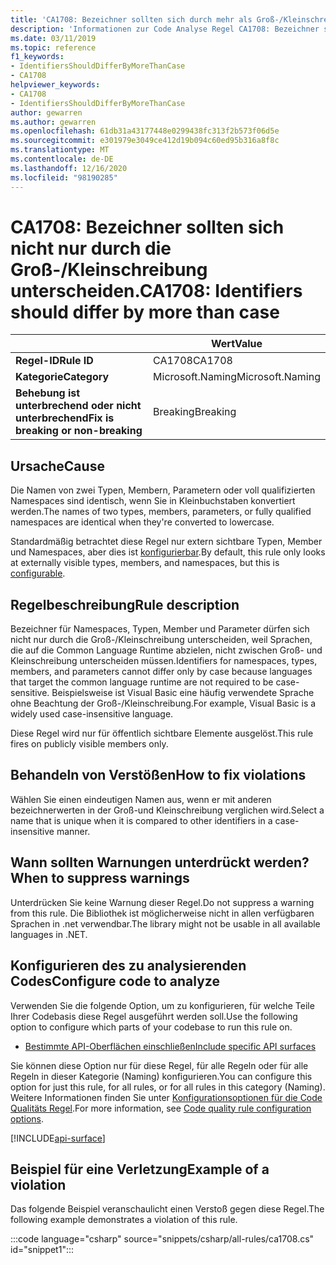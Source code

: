 ```yaml
---
title: 'CA1708: Bezeichner sollten sich durch mehr als Groß-/Kleinschreibung unterscheiden (Code Analyse)'
description: 'Informationen zur Code Analyse Regel CA1708: Bezeichner sollten sich um mehr als Groß-/Kleinschreibung unterscheiden.'
ms.date: 03/11/2019
ms.topic: reference
f1_keywords:
- IdentifiersShouldDifferByMoreThanCase
- CA1708
helpviewer_keywords:
- CA1708
- IdentifiersShouldDifferByMoreThanCase
author: gewarren
ms.author: gewarren
ms.openlocfilehash: 61db31a43177448e0299438fc313f2b573f06d5e
ms.sourcegitcommit: e301979e3049ce412d19b094c60ed95b316a8f8c
ms.translationtype: MT
ms.contentlocale: de-DE
ms.lasthandoff: 12/16/2020
ms.locfileid: "98190285"
---
```

# <a name="ca1708-identifiers-should-differ-by-more-than-case"></a><span data-ttu-id="a3da0-103">CA1708: Bezeichner sollten sich nicht nur durch die Groß-/Kleinschreibung unterscheiden.</span><span class="sxs-lookup"><span data-stu-id="a3da0-103">CA1708: Identifiers should differ by more than case</span></span>

| | <span data-ttu-id="a3da0-104">Wert</span><span class="sxs-lookup"><span data-stu-id="a3da0-104">Value</span></span> |
|-|-|
| <span data-ttu-id="a3da0-105">**Regel-ID**</span><span class="sxs-lookup"><span data-stu-id="a3da0-105">**Rule ID**</span></span> |<span data-ttu-id="a3da0-106">CA1708</span><span class="sxs-lookup"><span data-stu-id="a3da0-106">CA1708</span></span>|
| <span data-ttu-id="a3da0-107">**Kategorie**</span><span class="sxs-lookup"><span data-stu-id="a3da0-107">**Category**</span></span> |<span data-ttu-id="a3da0-108">Microsoft.Naming</span><span class="sxs-lookup"><span data-stu-id="a3da0-108">Microsoft.Naming</span></span>|
| <span data-ttu-id="a3da0-109">**Behebung ist unterbrechend oder nicht unterbrechend**</span><span class="sxs-lookup"><span data-stu-id="a3da0-109">**Fix is breaking or non-breaking**</span></span> |<span data-ttu-id="a3da0-110">Breaking</span><span class="sxs-lookup"><span data-stu-id="a3da0-110">Breaking</span></span>|

## <a name="cause"></a><span data-ttu-id="a3da0-111">Ursache</span><span class="sxs-lookup"><span data-stu-id="a3da0-111">Cause</span></span>

<span data-ttu-id="a3da0-112">Die Namen von zwei Typen, Membern, Parametern oder voll qualifizierten Namespaces sind identisch, wenn Sie in Kleinbuchstaben konvertiert werden.</span><span class="sxs-lookup"><span data-stu-id="a3da0-112">The names of two types, members, parameters, or fully qualified namespaces are identical when they're converted to lowercase.</span></span>

<span data-ttu-id="a3da0-113">Standardmäßig betrachtet diese Regel nur extern sichtbare Typen, Member und Namespaces, aber dies ist [konfigurierbar](#configure-code-to-analyze).</span><span class="sxs-lookup"><span data-stu-id="a3da0-113">By default, this rule only looks at externally visible types, members, and namespaces, but this is [configurable](#configure-code-to-analyze).</span></span>

## <a name="rule-description"></a><span data-ttu-id="a3da0-114">Regelbeschreibung</span><span class="sxs-lookup"><span data-stu-id="a3da0-114">Rule description</span></span>

<span data-ttu-id="a3da0-115">Bezeichner für Namespaces, Typen, Member und Parameter dürfen sich nicht nur durch die Groß-/Kleinschreibung unterscheiden, weil Sprachen, die auf die Common Language Runtime abzielen, nicht zwischen Groß- und Kleinschreibung unterscheiden müssen.</span><span class="sxs-lookup"><span data-stu-id="a3da0-115">Identifiers for namespaces, types, members, and parameters cannot differ only by case because languages that target the common language runtime are not required to be case-sensitive.</span></span> <span data-ttu-id="a3da0-116">Beispielsweise ist Visual Basic eine häufig verwendete Sprache ohne Beachtung der Groß-/Kleinschreibung.</span><span class="sxs-lookup"><span data-stu-id="a3da0-116">For example, Visual Basic is a widely used case-insensitive language.</span></span>

<span data-ttu-id="a3da0-117">Diese Regel wird nur für öffentlich sichtbare Elemente ausgelöst.</span><span class="sxs-lookup"><span data-stu-id="a3da0-117">This rule fires on publicly visible members only.</span></span>

## <a name="how-to-fix-violations"></a><span data-ttu-id="a3da0-118">Behandeln von Verstößen</span><span class="sxs-lookup"><span data-stu-id="a3da0-118">How to fix violations</span></span>

<span data-ttu-id="a3da0-119">Wählen Sie einen eindeutigen Namen aus, wenn er mit anderen bezeichnerwerten in der Groß-und Kleinschreibung verglichen wird.</span><span class="sxs-lookup"><span data-stu-id="a3da0-119">Select a name that is unique when it is compared to other identifiers in a case-insensitive manner.</span></span>

## <a name="when-to-suppress-warnings"></a><span data-ttu-id="a3da0-120">Wann sollten Warnungen unterdrückt werden?</span><span class="sxs-lookup"><span data-stu-id="a3da0-120">When to suppress warnings</span></span>

<span data-ttu-id="a3da0-121">Unterdrücken Sie keine Warnung dieser Regel.</span><span class="sxs-lookup"><span data-stu-id="a3da0-121">Do not suppress a warning from this rule.</span></span> <span data-ttu-id="a3da0-122">Die Bibliothek ist möglicherweise nicht in allen verfügbaren Sprachen in .net verwendbar.</span><span class="sxs-lookup"><span data-stu-id="a3da0-122">The library might not be usable in all available languages in .NET.</span></span>

## <a name="configure-code-to-analyze"></a><span data-ttu-id="a3da0-123">Konfigurieren des zu analysierenden Codes</span><span class="sxs-lookup"><span data-stu-id="a3da0-123">Configure code to analyze</span></span>

<span data-ttu-id="a3da0-124">Verwenden Sie die folgende Option, um zu konfigurieren, für welche Teile Ihrer Codebasis diese Regel ausgeführt werden soll.</span><span class="sxs-lookup"><span data-stu-id="a3da0-124">Use the following option to configure which parts of your codebase to run this rule on.</span></span>

- [<span data-ttu-id="a3da0-125">Bestimmte API-Oberflächen einschließen</span><span class="sxs-lookup"><span data-stu-id="a3da0-125">Include specific API surfaces</span></span>](#include-specific-api-surfaces)

<span data-ttu-id="a3da0-126">Sie können diese Option nur für diese Regel, für alle Regeln oder für alle Regeln in dieser Kategorie (Naming) konfigurieren.</span><span class="sxs-lookup"><span data-stu-id="a3da0-126">You can configure this option for just this rule, for all rules, or for all rules in this category (Naming).</span></span> <span data-ttu-id="a3da0-127">Weitere Informationen finden Sie unter [Konfigurationsoptionen für die Code Qualitäts Regel](../code-quality-rule-options.md).</span><span class="sxs-lookup"><span data-stu-id="a3da0-127">For more information, see [Code quality rule configuration options](../code-quality-rule-options.md).</span></span>

[!INCLUDE[api-surface](~/includes/code-analysis/api-surface.md)]

## <a name="example-of-a-violation"></a><span data-ttu-id="a3da0-128">Beispiel für eine Verletzung</span><span class="sxs-lookup"><span data-stu-id="a3da0-128">Example of a violation</span></span>

<span data-ttu-id="a3da0-129">Das folgende Beispiel veranschaulicht einen Verstoß gegen diese Regel.</span><span class="sxs-lookup"><span data-stu-id="a3da0-129">The following example demonstrates a violation of this rule.</span></span>

:::code language="csharp" source="snippets/csharp/all-rules/ca1708.cs" id="snippet1":::
